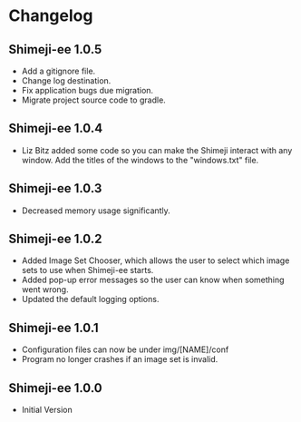 # Changelog

## Shimeji-ee 1.0.5

* Add a gitignore file.
* Change log destination.
* Fix application bugs due migration.
* Migrate project source code to gradle.

## Shimeji-ee 1.0.4

* Liz Bitz added some code so you can make the Shimeji interact with any window. Add the titles of the windows to the "windows.txt" file.


## Shimeji-ee 1.0.3

* Decreased memory usage significantly.


## Shimeji-ee 1.0.2

* Added Image Set Chooser, which allows the user to select which image sets to use when Shimeji-ee starts.
* Added pop-up error messages so the user can know when something went wrong.
* Updated the default logging options.


## Shimeji-ee 1.0.1

* Configuration files can now be under img/[NAME]/conf
* Program no longer crashes if an image set is invalid.


## Shimeji-ee 1.0.0

* Initial Version
